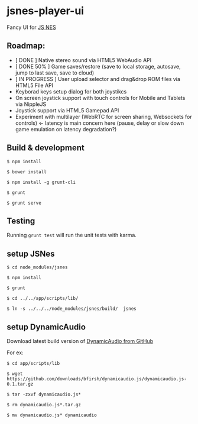 # jsnes-player-ui

Fancy UI for [JS NES](https://github.com/bfirsh/jsnes)

## Roadmap:
- [ DONE ] Native stereo sound via HTML5 WebAudio API
- [ DONE 50% ] Game saves/restore (save to local storage, autosave, jump to last save, save to cloud)
- [ IN PROGRESS ] User upload selector and drag&drop ROM files via HTML5 File API
- Keyborad keys setup dialog for both joystikcs
- On screen joystick support with touch controls for Mobile and Tablets via NippleJS
- Joystick support via HTML5 Gamepad API
- Experiment with multilayer (WebRTC for screen sharing, Websockets for controls) 
  <- latency is main concern here (pause, delay or slow down game emulation on latency degradation?)


## Build & development

`$ npm install`

`$ bower install`

`$ npm install -g grunt-cli`

`$ grunt`

`$ grunt serve`

## Testing

Running `grunt test` will run the unit tests with karma.

## setup JSNes 

`$ cd node_modules/jsnes`

`$ npm install`

`$ grunt`

`$ cd ../../app/scripts/lib/`

`$ ln -s ../../../node_modules/jsnes/build/  jsnes`

## setup DynamicAudio

Download latest build version of [DynamicAudio from GitHub](https://github.com/bfirsh/dynamicaudio.js/downloads)

For ex:

`$ cd app/scripts/lib`

`$ wget https://github.com/downloads/bfirsh/dynamicaudio.js/dynamicaudio.js-0.1.tar.gz`

`$ tar -zxvf dynamicaudio.js*`

`$ rm dynamicaudio.js*.tar.gz`

`$ mv dynamicaudio.js* dynamicaudio`
